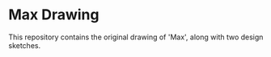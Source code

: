 # Max Drawing

This repository contains the original drawing of 'Max', along with two design sketches.
